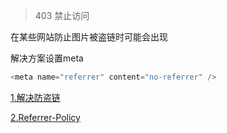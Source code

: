 > 403 禁止访问
>
在某些网站防止图片被盗链时可能会出现

解决方案设置meta
```javascript
<meta name="referrer" content="no-referrer" />
```
[1.解决防盗链](https://blog.csdn.net/zk86547462/article/details/107849594)

[2.Referrer-Policy](https://developer.mozilla.org/zh-CN/docs/Web/HTTP/Headers/Referrer-Policy)